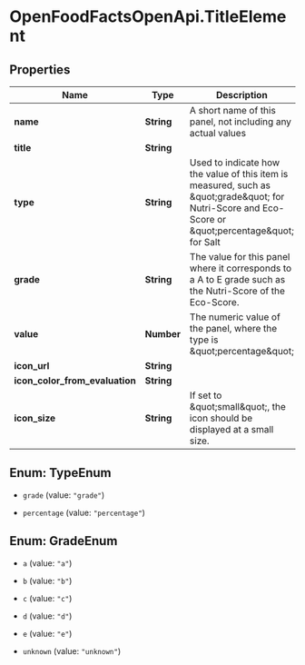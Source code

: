 # OpenFoodFactsOpenApi.TitleElement

## Properties

Name | Type | Description | Notes
------------ | ------------- | ------------- | -------------
**name** | **String** | A short name of this panel, not including any actual values | [optional] 
**title** | **String** |  | [optional] 
**type** | **String** | Used to indicate how the value of this item is measured, such as \&quot;grade\&quot; for Nutri-Score and Eco-Score or \&quot;percentage\&quot; for Salt | [optional] 
**grade** | **String** | The value for this panel where it corresponds to a A to E grade such as the Nutri-Score of the Eco-Score. | [optional] 
**value** | **Number** | The numeric value of the panel, where the type is \&quot;percentage\&quot; | [optional] 
**icon_url** | **String** |  | [optional] 
**icon_color_from_evaluation** | **String** |  | [optional] 
**icon_size** | **String** | If set to \&quot;small\&quot;, the icon should be displayed at a small size.  | [optional] 



## Enum: TypeEnum


* `grade` (value: `"grade"`)

* `percentage` (value: `"percentage"`)





## Enum: GradeEnum


* `a` (value: `"a"`)

* `b` (value: `"b"`)

* `c` (value: `"c"`)

* `d` (value: `"d"`)

* `e` (value: `"e"`)

* `unknown` (value: `"unknown"`)




